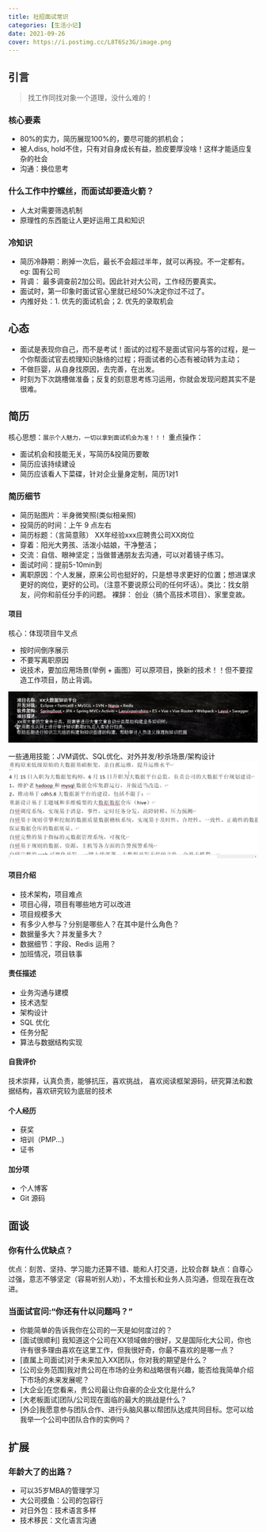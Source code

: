```yaml
---
title: 社招面试常识
categories: [生活小记]
date: 2021-09-26
cover: https://i.postimg.cc/L8T6Sz3G/image.png
---
```



## 引言 
> 找工作同找对象一个道理，没什么难的！

### 核心要素
- 80%的实力，简历展现100%的，要尽可能的抓机会；
- 被人diss, hold不住，只有对自身成长有益，脸皮要厚没啥！这样才能适应复杂的社会
- 沟通：换位思考

### 什么工作中拧螺丝，而面试却要造火箭？
- 人太对需要筛选机制
- 原理性的东西能让人更好运用工具和知识


### 冷知识
- 简历冷静期：刷掉一次后，最长不会超过半年，就可以再投。不一定都有。eg: 国有公司
- 背调： 最多调查前2加公司。因此针对大公司，工作经历要真实。
- 面试时，第一印象时面试官心里就已经50%决定你过不过了。
- 内推好处：1. 优先的面试机会；2. 优先的录取机会

##  心态
- 面试是表现你自己，而不是考试！面试的过程不是面试官问与答的过程，是一个你帮面试官去梳理知识脉络的过程；将面试者的心态有被动转为主动；
- 不做巨婴，从自身找原因，去完善，在出发。
- 时刻为下次跳槽做准备；反复的刻意思考练习运用，你就会发现问题其实不是很难。


## 简历
核心思想：`展示个人魅力，一切以拿到面试机会为准！！！`
重点操作：
- 面试机会和技能无关，写简历&投简历要敢
- 简历应该持续建设
- 简历应该看人下菜碟，针对企业量身定制，简历1对1


### 简历细节
- 简历贴图片：半身微笑照(类似相亲照)
- 投简历的时间：上午 9 点左右
- 简历标题：（言简意赅） XX年经验xxx应聘贵公司XX岗位
- 穿着：阳光大男孩、活泼小姑娘，干净整洁；
- 交流：自信、眼神坚定；当做普通朋友去沟通，可以对着镜子练习。
- 面试时间：提前5-10min到
- 离职原因：个人发展，原来公司也挺好的，只是想寻求更好的位置；想进谋求更好的岗位，更好的公司。（注意不要说原公司的任何坏话）。类比：找女朋友，问你和前任分手的问题。
裸辞： 创业（搞个高技术项目）、家里变故。


#### 项目
核心：体现项目牛叉点
- 按时间倒序展示
- 不要写离职原因
-  说技术，要加应用场景(举例 + 画图）可以原项目，换新的技术！！但不要捏造工作项目，防止背调。
<img src="%E7%A4%BE%E6%8B%9B%E9%9D%A2%E8%AF%95%E5%B8%B8%E8%AF%86/991FEAC0-7078-43F3-B7BF-75EE1F907668-3117815.png" alt="img" style="zoom:80%;" />

一些通用技能：JVM调优、SQL优化、对外并发/秒杀场景/架构设计
<img src="%E7%A4%BE%E6%8B%9B%E9%9D%A2%E8%AF%95%E5%B8%B8%E8%AF%86/DC5EF9FD-1112-451C-A837-E639DA4E0118-3118227.png" alt="img" style="zoom:80%;" />

#### 项目介绍

-  技术架构，项目难点
- 项目心得，项目有哪些地方可以改进
- 项目规模多大
- 有多少人参与？分别是哪些人？在其中是什么角色？
- 数据量多大？并发量多大？
- 数据细节：字段、Redis 运用？
- 加班情况，项目轶事

#### 责任描述

- 业务沟通与建模
- 技术选型
- 架构设计
- SQL 优化
- 任务分配
- 算法与数据结构实现


#### 自我评价
技术崇拜，认真负责，能够抗压，喜欢挑战，
喜欢阅读框架源码，研究算法和数据结构，喜欢研究较为底层的技术


#### 个人经历
- 获奖
- 培训（PMP...)
- 证书

#### 加分项
- 个人博客
- Git 源码


## 面谈
### 你有什么优缺点？
优点：刻苦、坚持、学习能力还算不错、能和人打交道，比较合群
缺点：自尊心过强，意志不够坚定（容易听别人劝），不太擅长和业务人员沟通，但现在我在改进。



### 当面试官问:“你还有什以问题吗？”
- 你能简单的告诉我你在公司的一天是如何度过的？
- [面试很顺利] 我知道这个公司在XX领域做的很好，又是国际化大公司，你也许有很多理由喜欢在这里工作，但我很好奇，你最不喜欢的是哪一点？
- [直属上司面试]对于未来加入XX团队，你对我的期望是什么？
- [公司业务范围]我对贵公司在市场的业务和战略很有兴趣，能否给我简单介绍下市场的未来发展呢？
- [大企业]在您看来，贵公司最让你自豪的企业文化是什么?
- [大老板面试]团队/公司现在面临的最大的挑战是什么？
- [外企]我愿意参与团队合作、进行头脑风暴以帮团队达成共同目标。您可以给我举一个公司中团队合作的实例吗？

## 扩展
### 年龄大了的出路？
- 可以35岁MBA的管理学习
-  大公司摸鱼：公司的包容行
- 对日外包：技术语言多样
- 技术移民：文化语言沟通

